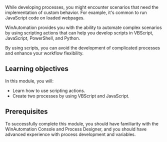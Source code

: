 While developing processes, you might encounter scenarios that need the implementation of custom behavior. For example, it's common to run JavaScript code on loaded webpages.

WinAutomation provides you with the ability to automate complex scenarios by using scripting actions that can help you develop scripts in VBScript, JavaScript, PowerShell, and Python.

By using scripts, you can avoid the development of complicated processes and enhance your workflow flexibility.

## Learning objectives

 In this module, you will: 

- Learn how to use scripting actions.
- Create two processes by using VBScript and JavaScript.

## Prerequisites

To successfully complete this module, you should have familiarity with the WinAutomation Console and Process Designer, and you should have advanced experience with process development and variables. 
